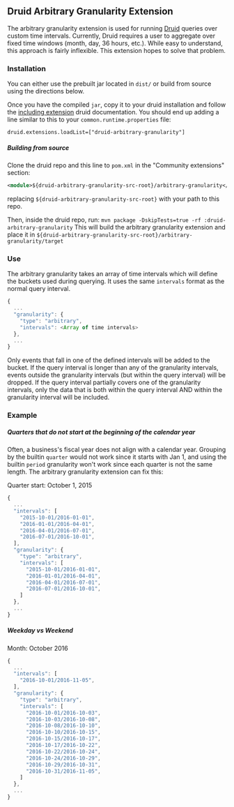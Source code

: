 ## Druid Arbitrary Granularity Extension
The arbitrary granularity extension is used for running [Druid](http://druid.io/)
queries over custom time intervals. Currently, Druid requires a user to
aggregate over fixed time windows (month, day, 36 hours, etc.). While easy to
understand, this approach is fairly inflexible. This extension hopes to solve
that problem.


### Installation
You can either use the prebuilt jar located in `dist/` or build from source
using the directions below.

Once you have the compiled `jar`, copy it to your druid installation and
follow the
[including extension](http://druid.io/docs/latest/operations/including-extensions.html)
druid documentation. You should end up adding a line similar to this to your
`common.runtime.properties` file:

`druid.extensions.loadList=["druid-arbitrary-granularity"]`

##### Building from source
Clone the druid repo and this line to `pom.xml` in the "Community extensions"
section:

```xml
<module>${druid-arbitrary-granularity-src-root}/arbitrary-granularity</module>
```
replacing `${druid-arbitrary-granularity-src-root}` with your path to this
repo.

Then, inside the druid repo, run:
`mvn package -DskipTests=true -rf :druid-arbitrary-granularity`
This will build the arbitrary granularity extension and place it in
`${druid-arbitrary-granularity-src-root}/arbitrary-granularity/target`


### Use
The arbitrary granularity takes an array of time intervals which will define
the buckets used during querying. It uses the same `intervals` format as the
normal query interval.
```javascript
{
  ...
  "granularity": {
    "type": "arbitrary",
    "intervals": <Array of time intervals>
  },
  ...
}
```

Only events that fall in one of the defined intervals will be added to the
bucket. If the query interval is longer than any of the granularity intervals,
events outside the granularity intervals (but within the query interval) will
be dropped. If the query interval partially covers one of the granularity
intervals, only the data that is both within the query interval AND within the
granularity interval will be included.

### Example

##### Quarters that do not start at the beginning of the calendar year
Often, a business's fiscal year does not align with a calendar year.
Grouping by the builtin `quarter` would not work since it starts with
Jan 1, and using the builtin `period` granularity won't work since
each quarter is not the same length. The arbitrary granularity extension
can fix this:

Quarter start: October 1, 2015
```javascript
{
  ...
  "intervals": [
    "2015-10-01/2016-01-01",
    "2016-01-01/2016-04-01",
    "2016-04-01/2016-07-01",
    "2016-07-01/2016-10-01",
  ],
  "granularity": {
    "type": "arbitrary",
    "intervals": [
      "2015-10-01/2016-01-01",
      "2016-01-01/2016-04-01",
      "2016-04-01/2016-07-01",
      "2016-07-01/2016-10-01",
    ]
  },
  ...
}
```

##### Weekday vs Weekend
Month: October 2016
```javascript
{
  ...
  "intervals": [
    "2016-10-01/2016-11-05",
  ],
  "granularity": {
    "type": "arbitrary",
    "intervals": [
      "2016-10-01/2016-10-03",
      "2016-10-03/2016-10-08",
      "2016-10-08/2016-10-10",
      "2016-10-10/2016-10-15",
      "2016-10-15/2016-10-17",
      "2016-10-17/2016-10-22",
      "2016-10-22/2016-10-24",
      "2016-10-24/2016-10-29",
      "2016-10-29/2016-10-31",
      "2016-10-31/2016-11-05",
    ]
  },
  ...
}
```
